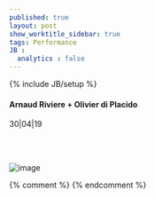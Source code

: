```yaml
---
published: true
layout: post
show_worktitle_sidebar: true
tags: Performance
JB :
  analytics : false
---
```


{% include JB/setup %}




<p>
<h4>Arnaud Riviere + Olivier di Placido </h4>
30|04|19

<br /><br />
</p><p>
<img src="{{ site.url }}/images/arnauld_olivier.jpg" alt="image">
</p>



{% comment %}
{% endcomment %}